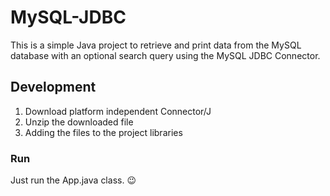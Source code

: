 # MySQL-JDBC

This is a simple Java project to retrieve and print data from the MySQL database with an optional search query using the MySQL JDBC Connector. 

## Development

1. Download platform independent Connector/J 
2. Unzip the downloaded file
3. Adding the files to the project libraries 

### Run

Just run the App.java class. 😉